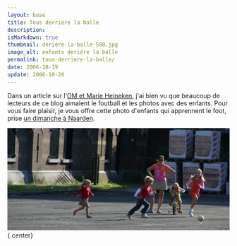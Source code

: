 ```yaml
---
layout: base
title: Tous derrière la balle
description: 
isMarkdown: true
thumbnail: deriere-la-balle-580.jpg
image_alt: enfants derière la balle
permalink: tous-derriere-la-balle/
date: 2006-10-19
update: 2006-10-20
---
```


Dans un article sur l'[OM et Marie Heineken](/marie-heineken-est-fan-de-l-om), j'ai bien vu que beaucoup de lecteurs de ce blog aimaient le foutball et les photos avec des enfants. Pour vous faire plaisir, je vous offre cette photo d'enfants qui apprennent le foot, prise [un dimanche à Naarden](/naarden-c-etait-dimanche).

![enfants derière la balle](deriere-la-balle-580.jpg){.center}